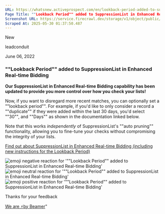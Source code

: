 ```yaml
---
URL: https://whatsnew.activeprospect.com/en/lookback-period-added-to-suppressionlist-in-enhanced-real_time-bidding
Page Title: ""Lookback Period"" added to SuppressionList in Enhanced Real-time Bidding
Screenshot URL: https://service.firecrawl.dev/storage/v1/object/public/media/screenshot-9bce487e-4b10-40f6-b268-cf58c889c763.png
Scraped At: 2025-05-30 01:37:50.487
---
```

New






leadconduit



June 06, 2022

### ""Lookback Period"" added to SuppressionList in Enhanced Real-time Bidding

**Our SuppressionList in Enhanced Real-time Bidding capability has been updated to provide you more control over how you check your lists!**

Now, if you want to disregard more recent matches, you can optionally set a ""lookback period"". For example, if you'd like to only consider a record a ""duplicate"" if they were added within the last 30 days, you'd select ""30"", and ""Days"" as shown in the documentation linked below.

Note that this works _independently_ of SuppressionList's ""auto pruning"" functionality, allowing you to fine-tune your checks without compromising the integrity of your lists.

[Find out about SuppressionList in Enhanced Real-time Bidding (including new instructions for the Lookback Period)](https://community.activeprospect.com/posts/4601784-suppressionlist-in-real-time-bidding-and-purchasing-decisions)

![emoji negative reaction for '""Lookback Period"" added to SuppressionList in Enhanced Real-time Bidding'](https://app.getbeamer.com/images/emojiNeg.svg)![emoji neutral reaction for '""Lookback Period"" added to SuppressionList in Enhanced Real-time Bidding'](https://app.getbeamer.com/images/emojiNeut.svg)![emoji positive reaction for '""Lookback Period"" added to SuppressionList in Enhanced Real-time Bidding'](https://app.getbeamer.com/images/emojiPos.svg)

Thanks for your feedback

[We are ⚡by Beamer](https://www.getbeamer.com/?ref=watermark_MErKJCnu12412_public&company=ActiveProspect&watermarkRef=powered&utm_term=MErKJCnu12412&utm_content=ActiveProspect&utm_source=standalone&utm_medium=footer&utm_campaign=powered)"

